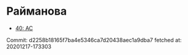 # Райманова
- [40: AC](40.md)

Commit: d2258b18165f7ba4e5346ca7d20438aec1a9dba7
 fetched at: 20201217-173303
